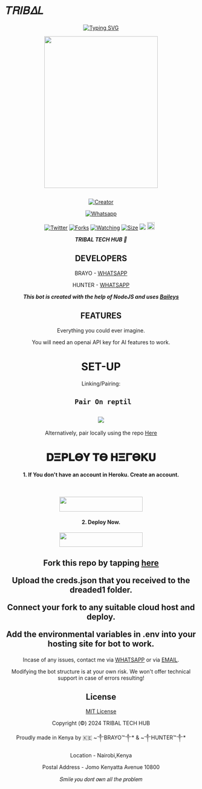 # 𝑇𝑅𝛪𝐵𝛥𝐿
<div align="center">
<a href="https://git.io/typing-svg"><img src="https://readme-typing-svg.demolab.com?font=Black+Ops+One&size=50&pause=1000&color=1BAFBAFF&center=true&width=910&height=100&lines=LONG LIVE+THE CLAN+TRIBAL;MULTI+-+DEVICE+WHATSAPP+BOT;CREATED+BY+~༒BRAYO™༒*;RELEASED+BY+~༒BRAYO™༒*; ...;TEAM TRIBAL." alt="Typing SVG" /></a>
  </p>
  
<p align="center">
<img src="https://i.ibb.co/WzzPmMF/fhdmotors885.jpg" width="300" height="400"/>
</p>
<p align="center">
  <a href="#"><img src="http://readme-typing-svg.herokuapp.com?color=d1fa02&center=true&vCenter=true&multiline=false&lines=TRIBAL-BOT+WHATSAPP+BOT" alt="">
</p>
<p align="center">
<a href="#"><img title="Creator" src="https://i.ibb.co/WzzPmMF/fhdmotors885.jpg/Creator-~༒ᶦᵃᵐ᭄BRAYO™༒*-blue.svg?style=for-the-badge&logo=github"></a>
</p>
<p align="center">
<a href="'https://wa.me/254782662427+~༒ᶦᵃᵐ᭄BRAYO™༒* +HEY+DO+YOU+HAVE+ANY+UPDATES+ON+TRIBAL+BOT'"><img title="Whatsapp" src="'https://wa.me/254782662427+~༒ᶦᵃᵐ᭄BRAYO™༒* +HEY+DO+YOU+HAVE+ANY+UPDATES+ON+TRIBAL+BOT'?color=blue&style=flat-square"></a>
  
<a href="https://wa.me/254782662427+~༒ᶦᵃᵐ᭄BRAYO™༒*"><img title="Twitter" src="https://x.com/TRIBAL?s=09?color=black&style=flat-square"></a>
<a href="https://github.com/T-code-bit/TRIBAL/network/members"><img title="Forks" src="github/fork/T-code-bit/TRIBAL?color=blue&style=flat-square"></a>
<a href="https://github.com/owlai01/TRIBAL/watchers"><img title="Watching" src="github/watchers/T-code-bit/TRIBAL?label=Watchers&color=yellow&style=flat-square"></a>
<a href="https://github.com/T-code-bit/TRIBAL/"><img title="Size" src="github/repo-size/AlipBot/Api-Alpis?style=flat-square&color=deepblue"></a>
<a href="https://hits.seeyoufarm.com"><img src="https://hits.seeyoufarm.com/api/count/incr/badge.svg?url=https://github.com/owlai01/Owl-Ai/%2Fhit-counter&count_bg=%2379C83D&title_bg=%23555555&icon=probot.svg&icon_color=%2304FF00&title=hits&edge_flat=false"/></a>
<a href="https://github.com/T-code-bit/TRIBAL/graphs/commit-activity"><img height="20" src="https://i.ibb.co/WzzPmMF/fhdmotors885.jpg/badge/Maintained-No-red.svg"></a>&nbsp;&nbsp;
</p>


***TRIBAL TECH HUB 💫***

## DEVELOPERS

  BRAYO -   [WHATSAPP](https://wa.me/+254782662427)

  HUNTER -  [WHATSAPP](https://wa.me/+254114660061)


***This bot is created with the help of NodeJS and uses [Baileys](https://github.com/adiwajshing/Baileys)***

## FEATURES
Everything you could ever imagine.

You will need an openai API key for AI features to work.

# SET-UP

Linking/Pairing:


## ` Pair On reptil`
<h2 align="center">  <a href="https://replit.com/@khoolkheed/Tribal-Pairing-v6"><img src="https://repl.it/badge/github/quiec/whatsasena" />
</a>
</h2>

Alternatively, pair locally using the repo [Here](https://replit.com/@khoolkheed/Tribal-Pairing-v6)

<h1 align="center">𝐃𝚵𝚸𝐋𝚯𝐘 𝚻𝚯 𝚮𝚵𝚪𝚯𝐊𝐔</h1> 



#### 1. If You don't have an account in Heroku. Create an account.

<br>
<p align="center"><a href="https://signup.heroku.com"> <img src="https://img.shields.io/badge/heroku%20Account-purple?style=for-the-badge&logo=heroku" width="220" height="38.45"/></a></p>

#### 2. Deploy Now.
<p align="center"><a href="https://dashboard.heroku.com/new-app?template=https://github.com/T-code-bit/TRIBAL"> <img src="https://img.shields.io/badge/Heroku%20Deploy-purple?style=for-the-badge&logo=heroku" width="220" height="38.45"/></a></p>

    


    
<h2 align="center">   

 Fork this repo by tapping  [here](https://github.com/T-code-bit/TRIBAL/fork)


 Upload the creds.json that you received to the dreaded1 folder.

 Connect your fork to any suitable cloud host and deploy.

 Add the environmental variables in .env into your hosting site for bot to work.
</h2>
 
     

    
 



Incase of any issues, contact me via [WHATSAPP](https://wa.me/+254782662427) or via [EMAIL](khoolkheed@gmail.com).

Modifying the bot structure is at your own risk. We won't offer technical support in case of errors resulting!


## License

[MIT License](https://github.com/T-code-bit/TRIBAL/blob/main/LICENSE)

Copyright (©) 2024 TRIBAL TECH HUB

Proudly made in Kenya by 🇰🇪 ~༒BRAYO™༒* & ~༒HUNTER™༒*

Location - Nairobi,Kenya

Postal Address - Jomo Kenyatta Avenue 10800

𝑆𝑚𝑖𝑙𝑒 𝑦𝑜𝑢 𝑑𝑜𝑛𝑡 𝑜𝑤𝑛 𝑎𝑙𝑙 𝑡ℎ𝑒 𝑝𝑟𝑜𝑏𝑙𝑒𝑚
